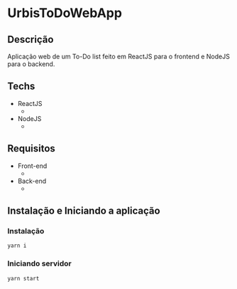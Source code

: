 # UrbisToDoWebApp

## Descrição

<p>
    Aplicação web de um To-Do list feito em ReactJS para o frontend e NodeJS para o backend.
</p>

## Techs
<ul>
    <li>
        ReactJS
        <ul>
            <li></li>
        </ul>
    </li>
    <li>
        NodeJS
        <ul>
            <li></li>
        </ul>
    </li>

</ul>

## Requisitos

<ul>
    <li>
        Front-end
        <ul>
            <li></li>
        </ul>
    </li>
    <li>
        Back-end
        <ul>
            <li></li>
        </ul>
    </li>
</ul>

## Instalação e Iniciando a aplicação

### Instalação
<code>yarn i</code>

### Iniciando servidor
<code>yarn start</code>